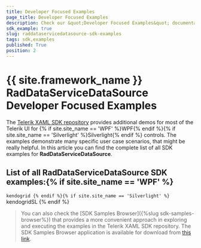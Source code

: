 ```yaml
---
title: Developer Focused Examples
page_title: Developer Focused Examples
description: Check our &quot;Developer Focused Examples&quot; documentation article for the RadDataServiceDataSource {{ site.framework_name }} control.
sdk_example: true
slug: raddataservicedatasource-sdk-examples
tags: sdk,examples
published: True
position: 2
---
```


# {{ site.framework_name }} RadDataServiceDataSource Developer Focused Examples

The [Telerik XAML SDK repository](https://github.com/telerik/xaml-sdk/tree/master/) provides additional demos for most of the Telerik UI for {% if site.site_name == 'WPF' %}WPF{% endif %}{% if site.site_name == 'Silverlight' %}Silverlight{% endif %} controls. The examples demonstrate many specific user case scenarios, that might be really helpful. In this article you can find the complete list of all SDK examples for __RadDataServiceDataSource__.

## List of all RadDataServiceDataSource SDK examples:{% if site.site_name == 'WPF' %}
``kendogrid
{% endif %}{% if site.site_name == 'Silverlight' %}
``kendogridSL
{% endif %}

>You can also check the [SDK Samples Browser]({%slug sdk-samples-browser%}) that provides a more convenient approach in exploring and executing the examples in the Telerik XAML SDK repository. The SDK Samples Browser application is available for download from [this link](https://demos.telerik.com/xaml-sdkbrowser/).
